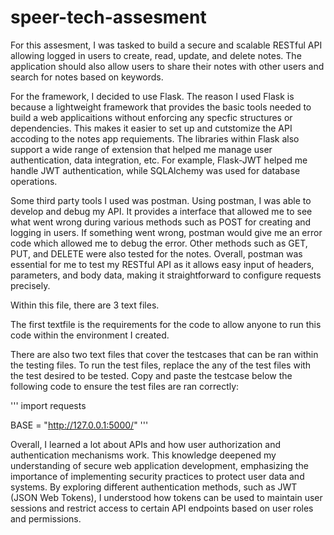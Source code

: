 # speer-tech-assesment

For this assesment, I was tasked to build a secure and scalable RESTful API allowing logged in users to create, read, update, and delete notes. The application should also allow users to share their notes with other users and search for notes based on keywords.

For the framework, I decided to use Flask. The reason I used Flask is because a lightweight framework that provides the basic tools needed to build a web applicaitions without enforcing any specfic structures or dependencies. This makes it easier to set up and cutstomize the API accoding to the notes app requiements. The libraries within Flask also support a wide range of extension that helped me manage user authentication, data integration, etc. For example, Flask-JWT helped me handle JWT authentication, while SQLAlchemy was used for database operations. 

Some third party tools I used was postman. Using postman, I was able to develop and debug my API. It provides a interface that allowed me to see what went wrong during various methods such as POST for creating and logging in users. If something went wrong, postman would give me an error code which allowed me to debug the error. Other methods such as GET, PUT, and DELETE were also tested for the notes. Overall, postman was essential for me to test my RESTful API as it allows easy input of headers, parameters, and body data, making it straightforward to configure requests precisely.

Within this file, there are 3 text files.

The first textfile is the requirements for the code to allow anyone to run this code within the environment I created. 

There are also two text files that cover the testcases that can be ran within the testing files. To run the test files, replace the any of the test files with the test desired to be tested. Copy and paste the testcase below the following code to ensure the test files are ran correctly:

'''
import requests

BASE = "http://127.0.0.1:5000/"
'''

Overall, I learned a lot about APIs and how user authorization and authentication mechanisms work. This knowledge deepened my understanding of secure web application development, emphasizing the importance of implementing security practices to protect user data and systems. By exploring different authentication methods, such as JWT (JSON Web Tokens), I understood how tokens can be used to maintain user sessions and restrict access to certain API endpoints based on user roles and permissions.
